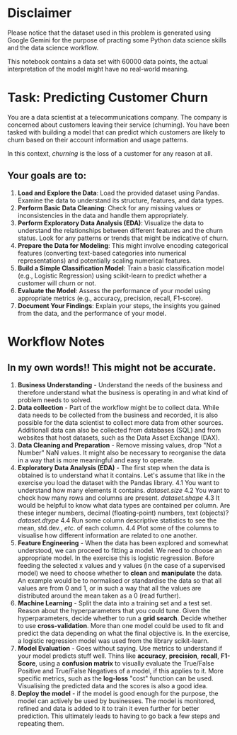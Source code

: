 # Disclaimer
Please notice that the dataset used in this problem is generated using Google Gemini for the purpose of practing some Python data science skills and the data science workflow.

This notebook contains a data set with 60000 data points, the actual interpretation of the model might have no real-world meaning.
# Task: Predicting Customer Churn

You are a data scientist at a telecommunications company. The company is concerned about customers leaving their service (churning). You have been tasked with building a model that can predict which customers are likely to churn based on their account information and usage patterns.

In this context, *churning* is the loss of a customer for any reason at all.

## Your goals are to:

1. **Load and Explore the Data**: Load the provided dataset using Pandas. Examine the data to understand its structure, features, and data types.
2. **Perform Basic Data Cleaning**: Check for any missing values or inconsistencies in the data and handle them appropriately.
3. **Perform Exploratory Data Analysis (EDA)**: Visualize the data to understand the relationships between different features and the churn status. Look for any patterns or trends that might be indicative of churn.
4. **Prepare the Data for Modeling**: This might involve encoding categorical features (converting text-based categories into numerical representations) and potentially scaling numerical features.
5. **Build a Simple Classification Model**: Train a basic classification model (e.g., Logistic Regression) using scikit-learn to predict whether a customer will churn or not.
6. **Evaluate the Model**: Assess the performance of your model using appropriate metrics (e.g., accuracy, precision, recall, F1-score).
7. **Document Your Findings**: Explain your steps, the insights you gained from the data, and the performance of your model.


# Workflow Notes
## In my own words!! This might not be accurate.

1. **Business Understanding** - Understand the needs of the business and therefore understand what the business is operating in and what kind of problem needs to solved.
2. **Data collection** - Part of the workflow might be to collect data. While data needs to be collected from the business and recorded, it is also possible for the data scientist to collect more data from other sources. Additionall data can also be collected from databases (SQL) and from websites that host datasets, such as the Data Asset Exchange (DAX).
3. **Data Cleaning and Preparation** - Remove missing values, drop "Not a Number" NaN values. It might also be necessary to reorganise the data in a way that is more meaningful and easy to operate.
4. **Exploratory Data Analysis (EDA)** - The first step when the data is obtained is to understand what it contains. Let's assume that like in the exercise you load the dataset with the Pandas library.
	4.1 You want to understand how many elements it contains. *dataset.size*
	4.2 You want to check how many rows and columns are present. *dataset.shape*
	4.3 It would be helpful to know what data types are contained per column. Are these integer numbers, decimal (floating-point) numbers, text (objects)? *dataset.dtype*
	4.4 Run some column descriptive statistics to see the mean, std.dev., *etc*. of each column.
	4.4 Plot some of the columns to visualise how different information are related to one another.
5. **Feature Engineering** - When the data has been explored and somewhat understood, we can proceed to fitting a model. We need to choose an appropriate model. In the exercise this is logistic regression. Before feeding the selected x values and y values (in the case of a supervised model) we need to choose whether to **clean** and **manipulate** the data. An example would be to normalised or standardise the data so that all values are from 0 and 1, or in such a way that all the values are distributed around the mean taken as a 0 (read further).
6. **Machine Learning** - Split the data into a training set and a test set. Reason about the hyperparameters that you could tune. Given the hyperparameters, decide whether to run a **grid search**. Decide whether to use **cross-validation**. More than one model could be used to fit and predict the data depending on what the final objective is. In the exercise, a logistic regression model was used from the library scikit-learn.
7. **Model Evaluation** - Goes without saying. Use metrics to understand if your model predicts stuff well. Thins like **accuracy**, **precision**, **recall**, **F1-Score**, using a **confusion matrix** to visually evaluate the True/False Positive and True/False Negatives of a model, if this applies to it. More specific metrics, such as the **log-loss** "cost" function can be used. Visualising the predicted data and the scores is also a good idea.
8. **Deploy the model** - if the model is good enough for the purpose, the model can actively be used by businesses. The model is monitored, refined and data is added to it to train it even further for better prediction. This ultimately leads to having to go back a few steps and repeating them.
